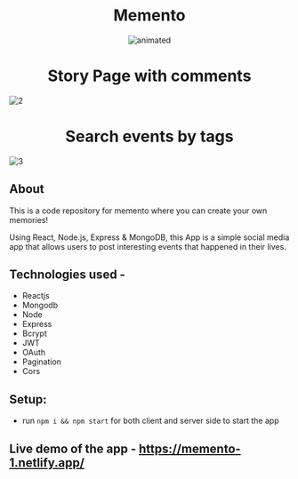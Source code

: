 <h1 align="center">
    Memento
</h1>

<!-- ![Memories](https://user-images.githubusercontent.com/65461420/179420008-3d9a2e40-1039-4998-94b6-23e9fe499bf7.png) -->


<p align="center">
  <img src="https://user-images.githubusercontent.com/65461420/179420008-3d9a2e40-1039-4998-94b6-23e9fe499bf7.png" alt="animated" />
</p>

<h1 align="center">
    Story Page with comments
</h1>

![2](https://user-images.githubusercontent.com/65461420/179420072-18a11734-d441-4499-85aa-85845edcc309.png)


<h1 align="center">
    Search events by tags
</h1>

![3](https://user-images.githubusercontent.com/65461420/179420250-f3d753a3-ef30-48d3-9cfd-0ad652c1ac25.png)


## About
This is a code repository for memento where you can create your own memories!
 
Using React, Node.js, Express & MongoDB, this App is a simple social media app that allows users to post interesting events that happened in their lives.


## Technologies used -

 - Reactjs 
 - Mongodb
 - Node
 - Express
 - Bcrypt
 - JWT
 - OAuth
 - Pagination
 - Cors

## Setup:
- run ```npm i && npm start``` for both client and server side to start the app


## Live demo of the app - https://memento-1.netlify.app/
